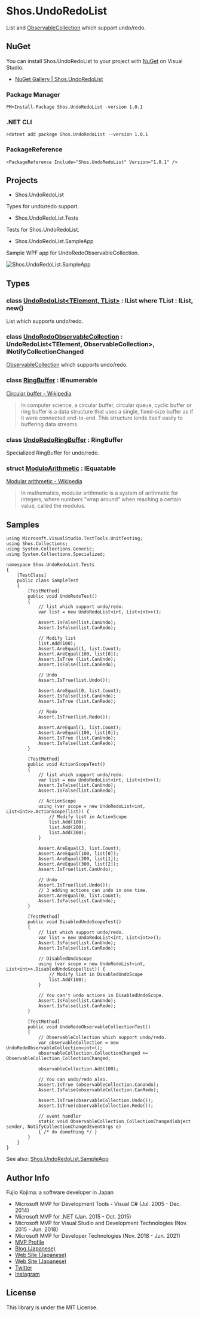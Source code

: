 # Shos.UndoRedoList

List and [ObservableCollection](https://docs.microsoft.com/dotnet/api/system.collections.objectmodel.observablecollection-1) which support undo/redo.

## NuGet

You can install Shos.UndoRedoList to your project with [NuGet](https://www.nuget.org) on Visual Studio.

* [NuGet Gallery | Shos.UndoRedoList](https://www.nuget.org/packages/Shos.UndoRedoList/)

### Package Manager

    PM>Install-Package Shos.UndoRedoList -version 1.0.1

### .NET CLI

    >dotnet add package Shos.UndoRedoList --version 1.0.1

### PackageReference

    <PackageReference Include="Shos.UndoRedoList" Version="1.0.1" />

## Projects

* Shos.UndoRedoList

Types for undo/redo support.

* Shos.UndoRedoList.Tests

Tests for Shos.UndoRedoList.

* Shos.UndoRedoList.SampleApp

Sample WPF app for UndoRedoObservableCollection.

![Shos.UndoRedoList.SampleApp](https://github.com/Fujiwo/Shos.UndoRedoList/blob/master/Images/Shos.UndoRedoList.SampleApp.png?raw=true "Shos.UndoRedoList.SampleApp")

## Types

### class [UndoRedoList<TElement, TList>](Shos.UndoRedoList/UndoRedoList) : IList<TElement> where TList : IList<TElement>, new()

List which supports undo/redo.

### class [UndoRedoObservableCollection<TElement>](Shos.UndoRedoList/UndoRedoObservableCollection) : UndoRedoList<TElement, ObservableCollection<TElement>>, INotifyCollectionChanged

[ObservableCollection](https://docs.microsoft.com/dotnet/api/system.collections.objectmodel.observablecollection-1) which supports undo/redo.

### class [RingBuffer<TElement>](Shos.UndoRedoList/RingBuffer.cs) : IEnumerable<TElement>

[Circular buffer - Wikipedia](https://en.wikipedia.org/wiki/Circular_buffer)

> In computer science, a circular buffer, circular queue, cyclic buffer or ring buffer is a data structure that uses a single, fixed-size buffer as if it were connected end-to-end. This structure lends itself easily to buffering data streams.

### class [UndoRedoRingBuffer<TElement>](Shos.UndoRedoList/UndoRedoRingBuffer) : RingBuffer<TElement>

Specialized RingBuffer for undo/redo.

### struct [ModuloArithmetic](Shos.UndoRedoList/ModuloArithmetic.cs) : IEquatable<ModuloArithmetic>

[Modular arithmetic - Wikipedia](https://en.wikipedia.org/wiki/Modular_arithmetic)

> In mathematics, modular arithmetic is a system of arithmetic for integers, where numbers "wrap around" when reaching a certain value, called the modulus.

## Samples

    using Microsoft.VisualStudio.TestTools.UnitTesting;
    using Shos.Collections;
    using System.Collections.Generic;
    using System.Collections.Specialized;

    namespace Shos.UndoRedoList.Tests
    {
        [TestClass]
        public class SampleTest
        {
            [TestMethod]
            public void UndoRedoTest()
            {
                // list which support undo/redo.
                var list = new UndoRedoList<int, List<int>>();

                Assert.IsFalse(list.CanUndo);
                Assert.IsFalse(list.CanRedo);

                // Modify list
                list.Add(100);
                Assert.AreEqual(1, list.Count);
                Assert.AreEqual(100, list[0]);
                Assert.IsTrue (list.CanUndo);
                Assert.IsFalse(list.CanRedo);

                // Undo
                Assert.IsTrue(list.Undo());

                Assert.AreEqual(0, list.Count);
                Assert.IsFalse(list.CanUndo);
                Assert.IsTrue (list.CanRedo);

                // Redo
                Assert.IsTrue(list.Redo());

                Assert.AreEqual(1, list.Count);
                Assert.AreEqual(100, list[0]);
                Assert.IsTrue (list.CanUndo);
                Assert.IsFalse(list.CanRedo);
            }

            [TestMethod]
            public void ActionScopeTest()
            {
                // list which support undo/redo.
                var list = new UndoRedoList<int, List<int>>();
                Assert.IsFalse(list.CanUndo);
                Assert.IsFalse(list.CanRedo);

                // ActionScope
                using (var scope = new UndoRedoList<int, List<int>>.ActionScope(list)) {
                    // Modify list in ActionScope
                    list.Add(100);
                    list.Add(200);
                    list.Add(300);
                }

                Assert.AreEqual(3, list.Count);
                Assert.AreEqual(100, list[0]);
                Assert.AreEqual(200, list[1]);
                Assert.AreEqual(300, list[2]);
                Assert.IsTrue(list.CanUndo);

                // Undo
                Assert.IsTrue(list.Undo());
                // 3 adding actions can undo in one time.
                Assert.AreEqual(0, list.Count);
                Assert.IsFalse(list.CanUndo);
            }

            [TestMethod]
            public void DisabledUndoScopeTest()
            {
                // list which support undo/redo.
                var list = new UndoRedoList<int, List<int>>();
                Assert.IsFalse(list.CanUndo);
                Assert.IsFalse(list.CanRedo);

                // DisabledUndoScope
                using (var scope = new UndoRedoList<int, List<int>>.DisabledUndoScope(list)) {
                    // Modify list in DisabledUndoScope
                    list.Add(100);
                }

                // You can't undo actions in DisabledUndoScope.
                Assert.IsFalse(list.CanUndo);
                Assert.IsFalse(list.CanRedo);
            }

            [TestMethod]
            public void UndoRedoObservableCollectionTest()
            {
                // ObservableCollection which support undo/redo.
                var observableCollection = new UndoRedoObservableCollection<int>();
                observableCollection.CollectionChanged += ObservableCollection_CollectionChanged;

                observableCollection.Add(100);

                // You can undo/redo also.
                Assert.IsTrue (observableCollection.CanUndo);
                Assert.IsFalse(observableCollection.CanRedo);

                Assert.IsTrue(observableCollection.Undo());
                Assert.IsTrue(observableCollection.Redo());

                // event handler
                static void ObservableCollection_CollectionChanged(object sender, NotifyCollectionChangedEventArgs e)
                { /* do domething */ }
            }
        }
    }

See also: [Shos.UndoRedoList.SampleApp](Shos.UndoRedoList.SampleApp)

## Author Info

Fujio Kojima: a software developer in Japan

* Microsoft MVP for Development Tools - Visual C# (Jul. 2005 - Dec. 2014)
* Microsoft MVP for .NET (Jan. 2015 - Oct. 2015)
* Microsoft MVP for Visual Studio and Development Technologies (Nov. 2015 - Jun. 2018)
* Microsoft MVP for Developer Technologies (Nov. 2018 - Jun. 2021)
* [MVP Profile](https://mvp.microsoft.com/en-us/PublicProfile/21482)
* [Blog (Japanese)](http://wp.shos.info)
* [Web Site (Japanese)](http://www.shos.info)
* [Web Site (Japanese)](http://www.shos.info)
* [Twitter](https://twitter.com/Fujiwo)
* [Instagram](https://www.instagram.com/fujiwo/)

## License

This library is under the MIT License.
